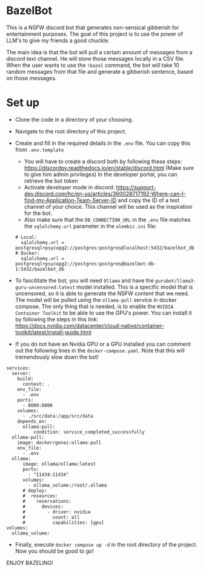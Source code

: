 # BazelBot
This is a NSFW discord bot that generates non-sensical gibberish for entertainment purposes.
The goal of this project is to use the power of LLM's to give my friends a good chuckle.

The main idea is that the bot will pull a certain amount of messages from a discord text channel.
He will store those messages locally in a CSV file. When the user wants to use the `!bazel` command,
the bot will take 10 random messages from that file and generate a gibberish sentence, based on those messages.

# Set up
* Clone the code in a directory of your choosing.
* Navigate to the root directory of this project.
* Create and fill in the required details in the `.env` file. You can copy this from `.env.template`
  * You will have to create a discord both by following these steps: https://discordpy.readthedocs.io/en/stable/discord.html (Make sure to give him admin privileges)
    In the developer portal, you can retrieve the bot token
  * Activate developer mode in discord: https://support-dev.discord.com/hc/en-us/articles/360028717192-Where-can-I-find-my-Application-Team-Server-ID
    and copy the ID of a text channel of your choice. This channel will be used as the inspiration for the bot.
  * Also make sure that the `DB_CONNECTION_URL` in the `.env` file matches the `sqlalchemy.url` parameter in the `alembic.ini` file:
  ```
  # Local:
    sqlalchemy.url = postgresql+psycopg2://postgres:postgres@localhost:5432/bazelbot_db
  # Docker:
    sqlalchemy.url = postgresql+psycopg2://postgres:postgres@bazelbot-db-1:5432/bazelbot_db
  ```
* To fascilitate the bot, you will need `Ollama` and have the `gurubot/llama3-guru-uncensored:latest` model installed. This is a specific model that is uncensored, so it is able to generate the NSFW content that we need. The model will be pulled using the `ollama-pull` service in docker compose. The only thing that is needed, is to enable the `NVIDIA Container Toolkit` to be able to use the GPU's power. You can install it by following the steps in this link: https://docs.nvidia.com/datacenter/cloud-native/container-toolkit/latest/install-guide.html

* If you do not have an Nvidia GPU or a GPU installed you can comment out the following lines in the `docker-compose.yaml`.
Note that this will tremendously slow down the bot!
```
services:
  server:
    build:
      context: .
    env_file:
      - .env
    ports:
      - 8000:8000
    volumes:
      - ./src/data:/app/src/data
    depends_on:
      ollama-pull:
          condition: service_completed_successfully
  ollama-pull:
    image: docker/genai:ollama-pull
    env_file:
      - .env
  ollama:
      image: ollama/ollama:latest
      ports:
        - "11434:11434"
      volumes:
        - ollama_volume:/root/.ollama
      # deploy:
      #  resources:
      #    reservations:
      #      devices:
      #        - driver: nvidia
      #          count: all
      #          capabilities: [gpu]
volumes:
  ollama_volume:
```
* Finally, execute `docker compose up -d` in the root directory of the project. Now you should be good to go!

ENJOY BAZELING!

